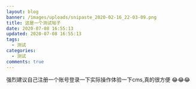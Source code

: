 ```yaml
---
layout: blog
banner: /images/uploads/snipaste_2020-02-16_22-03-09.png
title: 这是一个测试帖子
date: 2020-07-08 16:55:13
updated: 2020-07-08 16:55:13
tags:
  - 测试
categories:
  - 测试
comments: true
---
```

强烈建议自己注册一个账号登录一下实际操作体验一下cms,真的很方便
😂😂😂